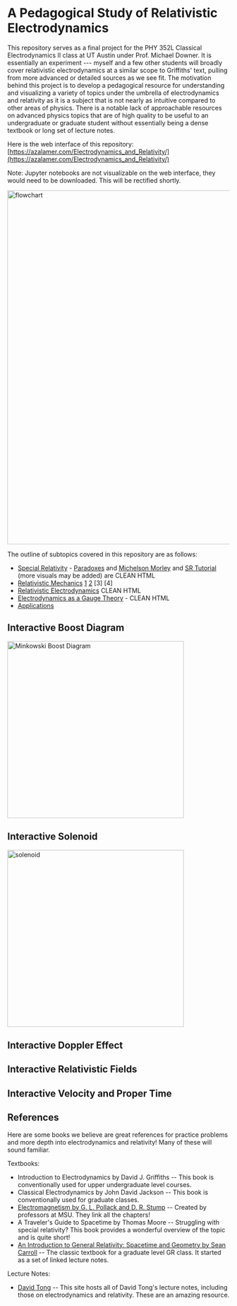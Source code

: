 ﻿# A Pedagogical Study of Relativistic Electrodynamics

 This repository serves as a final project for the PHY 352L Classical Electrodynamics II class at UT Austin under Prof. Michael Downer. It is essentially an experiment --- myself and a few other students will broadly cover relativistic electrodynamics at a similar scope to Griffiths' text, pulling from more advanced or detailed sources as we see fit. The motivation behind this project is to develop a pedagogical resource for understanding and visualizing a variety of topics under the umbrella of electrodynamics and relativity as it is a subject that is not nearly as intuitive compared to other areas of physics. There is a notable lack of approachable resources on advanced physics topics that are of high quality to be useful to an undergraduate or graduate student without essentially being a dense textbook or long set of lecture notes. 

Here is the web interface of this repository: [https://azalamer.com/Electrodynamics_and_Relativity/](https://azalamer.com/Electrodynamics_and_Relativity/)

Note: Jupyter notebooks are not visualizable on the web interface, they would need to be downloaded. This will be rectified shortly. 

 <a href="https://github.com/amalbumbia/Electrodynamics_and_Relativity/blob/3f5572803e2bd33150d4df1aa6eab6cc5d50ca77/Flowcharts%20Electro%20Project.svg">
  <img src="https://github.com/amalbumbia/Electrodynamics_and_Relativity/blob/8949d0f65fec955abbe48ba7cf1304b824eb021d/mega_flowchart.png" width="800" alt="flowchart">
</a>

 The outline of subtopics covered in this repository are as follows:

 - [Special Relativity](https://github.com/amalbumbia/Electrodynamics_and_Relativity/tree/dfdc289b99c800f50e0a8377334629b777b9947b/special_relativity) - [Paradoxes](https://raw.githack.com/amalbumbia/Electrodynamics_and_Relativity/refs/heads/main/special_relativity/ParadoxExamples/ApparentSimultaneityParadox.html) and [Michelson Morley](https://raw.githack.com/amalbumbia/Electrodynamics_and_Relativity/refs/heads/main/special_relativity/MichelsonMorley/1EtherTheoriesBeforeRelativity.html) and [SR Tutorial](https://raw.githack.com/amalbumbia/Electrodynamics_and_Relativity/refs/heads/main/special_relativity/index_from_tex_boxes.html) (more visuals may be added) are CLEAN HTML
 - [Relativistic Mechanics]() [1](https://raw.githack.com/amalbumbia/Electrodynamics_and_Relativity/refs/heads/main/relativistic_mechanics/Section_12_2_1.no-input.html) [2](https://raw.githack.com/amalbumbia/Electrodynamics_and_Relativity/refs/heads/main/relativistic_mechanics/Section_12_2_2.no-input.html)
   [3] [4]
 - [Relativistic Electrodynamics](https://raw.githack.com/amalbumbia/Electrodynamics_and_Relativity/refs/heads/main/relativistic_electrodynamics/12.3%20(1).no-input.html) CLEAN HTML
 - [Electrodynamics as a Gauge Theory](https://raw.githack.com/amalbumbia/Electrodynamics_and_Relativity/main/why_electrodynamics.html) - CLEAN HTML
 - [Applications](https://github.com/amalbumbia/Electrodynamics_and_Relativity/tree/ff9ae8776cff9a50dcd0e7260373b456f1a29108/applications) 

## Interactive Boost Diagram

<a href="https://raw.githack.com/amalbumbia/Electrodynamics_and_Relativity/main/interactive/minkowski_boost.html">
  <img src="assets/boost_diagram.png" width="400" alt="Minkowski Boost Diagram">
</a>

## Interactive Solenoid

<a href="https://raw.githack.com/amalbumbia/Electrodynamics_and_Relativity/main/interactive/solenoid_3d.html">
  <img src="assets/solenoid.png" width="400" alt="solenoid">
</a>

## Interactive Doppler Effect

## Interactive Relativistic Fields

## Interactive Velocity and Proper Time

## References

Here are some books we believe are great references for practice problems and more depth into electrodynamics and relativity! Many of these will sound familiar. 

Textbooks:
- Introduction to Electrodynamics by David J. Griffiths -- This book is conventionally used for upper undergraduate level courses.
- Classical Electrodynamics by John David Jackson -- This book is conventionally used for graduate classes.
- [Electromagnetism by G. L. Pollack and D. R. Stump](https://web.pa.msu.edu/people/stump/EM/chaps.html) -- Created by professors at MSU. They link all the chapters!
- A Traveler's Guide to Spacetime by Thomas Moore -- Struggling with special relativity? This book provides a wonderful overview of the topic and is quite short!
- [An Introduction to General Relativity: Spacetime and Geometry by Sean Carroll](https://www.preposterousuniverse.com/grnotes/) -- The classic textbook for a graduate level GR class. It started as a set of linked lecture notes.

Lecture Notes: 

- [David Tong](https://www.damtp.cam.ac.uk/user/tong/em.html) -- This site hosts all of David Tong's lecture notes, including those on electrodynamics and relativity. These are an amazing resource.

